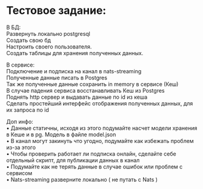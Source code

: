 # Тестовое задание:

В БД: 
<br>Развернуть локально postgresql
<br>Создать свою бд
<br>Настроить своего пользователя. 
<br>Создать таблицы для хранения полученных данных.

В сервисе:
<br>Подключение и подписка на канал в nats-streaming
<br>Полученные данные писать в Postgres
<br>Так же полученные данные сохранить in memory в сервисе (Кеш)
<br>В случае падения сервиса восстанавливать Кеш из Postgres
<br>Поднять http сервер и выдавать данные по id из кеша
<br>Сделать простейший интерфейс отображения полученных данных, для
их запроса по id

Доп инфо:
<br>• Данные статичны, исходя из этого подумайте насчет модели хранения
в Кеше и в pg. Модель в файле model.json
<br>• В канал могут закинуть что угодно, подумайте как избежать проблем
из-за этого
<br>• Чтобы проверить работает ли подписка онлайн, сделайте себе
отдельный скрипт, для публикации данных в канал
<br>• Подумайте как не терять данные в случае ошибок или проблем с
сервисом
<br>• Nats-streaming разверните локально ( не путать с Nats )
